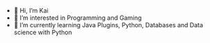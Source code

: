 - 👋 Hi, I’m Kai
- 👀 I’m interested in Programming and Gaming
- 🌱 I’m currently learning Java Plugins, Python, Databases and Data science with Python
